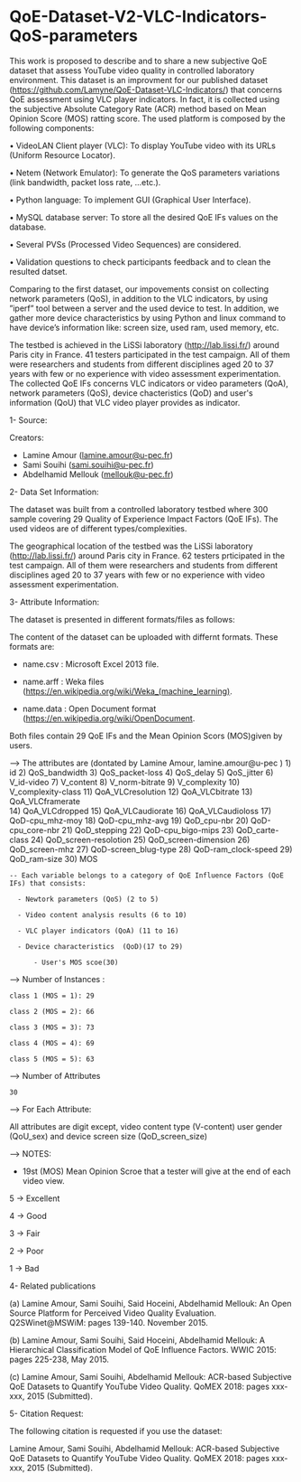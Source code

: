 # QoE-Dataset-V2-VLC-Indicators-QoS-parameters

This work is proposed to describe and to share a new subjective QoE dataset that assess YouTube video quality in controlled
laboratory environment. This dataset is an improvment for our published dataset (https://github.com/Lamyne/QoE-Dataset-VLC-Indicators/) that concerns QoE assessment using VLC player indicators. In fact, it is collected using the subjective Absolute Category Rate (ACR) method based on Mean Opinion Score (MOS) ratting score. The used platform is composed by the following components:

• VideoLAN  Client  player  (VLC):  To  display  YouTube video with its URLs (Uniform Resource Locator).

• Netem (Network Emulator): To generate the QoS parameters variations (link bandwidth, packet loss rate, ...etc.).

• Python  language:  To  implement  GUI  (Graphical  User Interface).

• MySQL database server: To store all the desired QoE IFs values on the database.

• Several PVSs (Processed Video Sequences) are considered.

• Validation questions to check participants feedback and to clean the resulted datset.


Comparing to the first dataset, our impovements consist on collecting network parameters (QoS), in addition to the VLC indicators, by  using ”iperf” tool between  a server  and  the  used  device  to  test. In addition, we gather more device  characteristics by using  Python  and  linux command to have device’s information like: screen size, used ram, used memory, etc.



The testbed is achieved in the LiSSi laboratory (http://lab.lissi.fr/) around Paris city in France. 41 testers participated in the test campaign. All of them were researchers and students from different disciplines aged 20 to 37 years with few or no experience with video assessment experimentation. The collected QoE IFs concerns  VLC indicators or video parameters (QoA), network parameters (QoS), device chacteristics (QoD) and user's information (QoU) that VLC video player provides as indicator.





1- Source:

Creators: 
- Lamine Amour (lamine.amour@u-pec.fr) 
- Sami Souihi (sami.souihi@u-pec.fr) 
- Abdelhamid Mellouk (mellouk@u-pec.fr)

2- Data Set Information:

The dataset was built from a controlled laboratory testbed where 300 sample covering 29 Quality of Experience Impact Factors (QoE IFs). 
The used videos are of different types/complexities.

The geographical location of the testbed was the LiSSi laboratory (http://lab.lissi.fr/) around Paris city in France. 62 testers 
prticipated in the test campaign. All of them were researchers and students from different disciplines aged 20 to 37 years with
few or no experience with video assessment experimentation.

3- Attribute Information:

The dataset is presented in different formats/files as follows:

The content of the dataset can be uploaded with differnt formats. These formats are: 

- name.csv : Microsoft Excel 2013 file.

- name.arff : Weka files (https://en.wikipedia.org/wiki/Weka_(machine_learning).

- name.data : Open Document format (https://en.wikipedia.org/wiki/OpenDocument.

Both files contain 29 QoE IFs and the Mean Opinion Scors (MOS)given by users. 

 --> The attributes are (dontated by Lamine Amour, 
	lamine.amour@u-pec )
 	1)  id
	2)  QoS_bandwidth
	3)  QoS_packet-loss
	4)  QoS_delay
	5)  QoS_jitter
	6)  V_id-video
	7)  V_content
	8)  V_norm-bitrate
	9)  V_complexity
	10) V_complexity-class
	11) QoA_VLCresolution
 	12) QoA_VLCbitrate
	13) QoA_VLCframerate  
 	14) QoA_VLCdropped
	15) QoA_VLCaudiorate
 	16) QoA_VLCaudioloss
 	17) QoD-cpu_mhz-moy
	18) QoD-cpu_mhz-avg 
	19) QoD_cpu-nbr
	20) QoD-cpu_core-nbr
 	21) QoD_stepping
	22) QoD-cpu_bigo-mips
	23) QoD_carte-class
	24) QoD_screen-resolotion
	25) QoD_screen-dimension
	26) QoD_screen-mhz
	27) QoD-screen_blug-type
	28) QoD-ram_clock-speed
	29) QoD_ram-size
        30) MOS
	
	-- Each variable belongs to a category of QoE Influence Factors (QoE IFs) that consists:
	
	  - Newtork parameters (QoS) (2 to 5)
	  
	  - Video content analysis results (6 to 10)
	  
	  - VLC player indicators (QoA) (11 to 16)
	  
	  - Device characteristics  (QoD)(17 to 29)
	  
          - User's MOS scoe(30)		  
             
 --> Number of Instances : 

    class 1 (MOS = 1): 29  
    
    class 2 (MOS = 2): 66
    
    class 3 (MOS = 3): 73
    
    class 4 (MOS = 4): 69
    
    class 5 (MOS = 5): 63

 --> Number of Attributes 
	
	30

 --> For Each Attribute:

All attributes are digit except, video content type (V-content)  user gender (QoU_sex) and device screen size (QoD_screen_size)
	
	
 --> NOTES: 
        
- 19st (MOS) Mean Opinion Scroe that a tester will give at the end of each video view.

5 -> Excellent
	  
4 -> Good
	  
3 -> Fair
	  
2 -> Poor
	  
1 -> Bad

4- Related publications

(a) Lamine Amour, Sami Souihi, Said Hoceini, Abdelhamid Mellouk: An Open Source Platform for Perceived Video Quality Evaluation.
Q2SWinet@MSWiM: pages 139-140. November 2015.

(b) Lamine Amour, Sami Souihi, Said Hoceini, Abdelhamid Mellouk: A Hierarchical Classification Model of QoE Influence Factors. 
WWIC 2015: pages 225-238, May 2015.

(c) Lamine Amour, Sami Souihi, Abdelhamid Mellouk: ACR-based Subjective QoE Datasets to Quantify YouTube Video Quality. 
QoMEX 2018: pages xxx-xxx, 2015 (Submitted).

5- Citation Request:

The following citation is requested if you use the dataset:

Lamine Amour, Sami Souihi, Abdelhamid Mellouk: ACR-based Subjective QoE Datasets to Quantify YouTube Video Quality.
QoMEX 2018: pages xxx-xxx, 2015 (Submitted).
